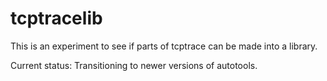 tcptracelib
===========
This is an experiment to see if parts of tcptrace can be made into a
library.

Current status: Transitioning to newer versions of autotools.

